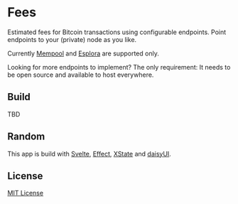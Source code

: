 # Fees

Estimated fees for Bitcoin transactions using configurable endpoints. Point endpoints to your (private) node as you like.

Currently [Mempool](https://mempool.space/) and [Esplora](https://github.com/Blockstream/esplora/) are supported only.

Looking for more endpoints to implement? The only requirement: It needs to be open source and available to host everywhere.

## Build

TBD

## Random

This app is build with [Svelte](https://svelte.dev/), [Effect](https://effect.website/), [XState](https://stately.ai/) and [daisyUI](https://daisyui.com/).

## License

[MIT License](./LICENSE)
